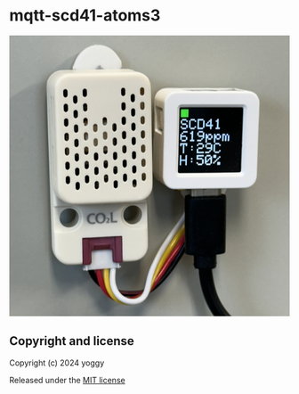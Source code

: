 # mqtt-scd41-atoms3

![](img01.jpg)

## Copyright and license

Copyright (c) 2024 yoggy

Released under the [MIT license](LICENSE)